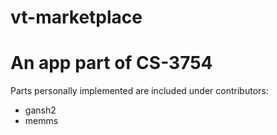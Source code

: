 # vt-marketplace

# An app part of CS-3754

Parts personally implemented are included under contributors:
- gansh2
- memms
